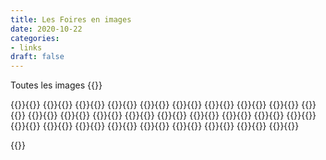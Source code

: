 ```yaml
---
title: Les Foires en images
date: 2020-10-22
categories: 
- links
draft: false
---
```

<!--more-->
Toutes les images
{{<cartes taille="petite">}}

{{<carte titre="1992" image="/foire/affiches/1992.jpg" >}}{{</carte>}}
{{<carte titre="1993" image="/foire/affiches/1993.jpg" >}}{{</carte>}}
{{<carte titre="1994" image="/foire/affiches/1994.jpg" >}}{{</carte>}}
{{<carte titre="1995" image="/foire/affiches/1995.jpg" >}}{{</carte>}}
{{<carte titre="1996" image="/foire/affiches/1996.jpg" >}}{{</carte>}}
{{<carte titre="1997" image="/foire/affiches/1997.jpg" >}}{{</carte>}}
{{<carte titre="1998" image="/foire/affiches/1998.jpg" >}}{{</carte>}}
{{<carte titre="1999" image="/foire/affiches/1999.jpg" >}}{{</carte>}}
{{<carte titre="2000" image="/foire/affiches/2000.jpg" >}}{{</carte>}}
{{<carte titre="2001" image="/foire/affiches/2001.jpg" >}}{{</carte>}}
{{<carte titre="2002" image="/foire/affiches/2002.jpg" >}}{{</carte>}}
{{<carte titre="2003" image="/foire/affiches/2003.jpg" >}}{{</carte>}}
{{<carte titre="2004" image="/foire/affiches/2004.jpg" >}}{{</carte>}}
{{<carte titre="2005" image="/foire/affiches/2005.jpg" >}}{{</carte>}}
{{<carte titre="2006" image="/foire/affiches/2006.jpg" >}}{{</carte>}}
{{<carte titre="2007" image="/foire/affiches/2007.jpg"  lien="https://drive.google.com/drive/folders/1Z0_J1DMYwfaUf2xMnXv5iNVU2Bbfulvk?usp=sharing">}}{{</carte>}}
{{<carte titre="2008" image="/foire/affiches/2008.jpg"  lien="https://drive.google.com/drive/folders/1VZIRKk2g5DGuq-25uE-KhBeWlDT7J9en?usp=sharing">}}{{</carte>}}
{{<carte titre="2009" image="/foire/affiches/2009.jpg"  lien="https://drive.google.com/drive/folders/1EJahI3T2n9I6vP6Pl-yYAvY4OMY3_Iyh?usp=sharing">}}{{</carte>}}
{{<carte titre="2010" image="/foire/affiches/2010.jpg"  lien="https://drive.google.com/drive/folders/1dpgPZywt5IhAN280kTu0QRAIfNegp8tf?usp=sharing">}}{{</carte>}}
{{<carte titre="2011" image="/foire/affiches/2011.jpg"  lien="https://drive.google.com/drive/folders/1ULmPHvfCLpERIdOcsc2IwxCzFgvuu6NV?usp=sharing">}}{{</carte>}}
{{<carte titre="2012" image="/foire/affiches/2012.jpg"  lien="https://drive.google.com/drive/folders/1lEjb47UGNosUsow1SnDKsMZoBifNDCba?usp=sharing">}}{{</carte>}}
{{<carte titre="2013" image="/foire/affiches/2013.jpg"  lien="https://drive.google.com/drive/folders/1F8ijBl8lMiws65ESmWUgEov8VqBKyVBq?usp=sharing">}}{{</carte>}}
{{<carte titre="2014" image="/foire/affiches/2014.jpg"  lien="https://drive.google.com/drive/folders/1AOGI3raXqt5nb81jdNTIICr1jPZZke9t?usp=sharing">}}{{</carte>}}
{{<carte titre="2015" image="/foire/affiches/2015.jpg"  lien="https://drive.google.com/drive/folders/1GFChXzLQKaY4M9lawzlmM-JUaf-xVLv0?usp=sharing">}}{{</carte>}}
{{<carte titre="2016" image="/foire/affiches/2016.jpg"  lien="https://drive.google.com/drive/folders/1C-L1FOJ-0laJgIjcSe-eIogu_AUFgGHg?usp=sharing">}}{{</carte>}}
{{<carte titre="2017" image="/foire/affiches/2017.jpg"  lien="http://www.ipernity.com/doc/hartmann/album/974818">}}{{</carte>}}
{{<carte titre="2018" image="/foire/affiches/2018.jpg"  lien="http://www.ipernity.com/doc/hartmann/album/1055172">}}{{</carte>}}
{{<carte titre="2019" image="/foire/affiches/2019.jpg"  lien="http://www.ipernity.com/doc/hartmann/album/1229184">}}{{</carte>}}

{{</cartes>}}